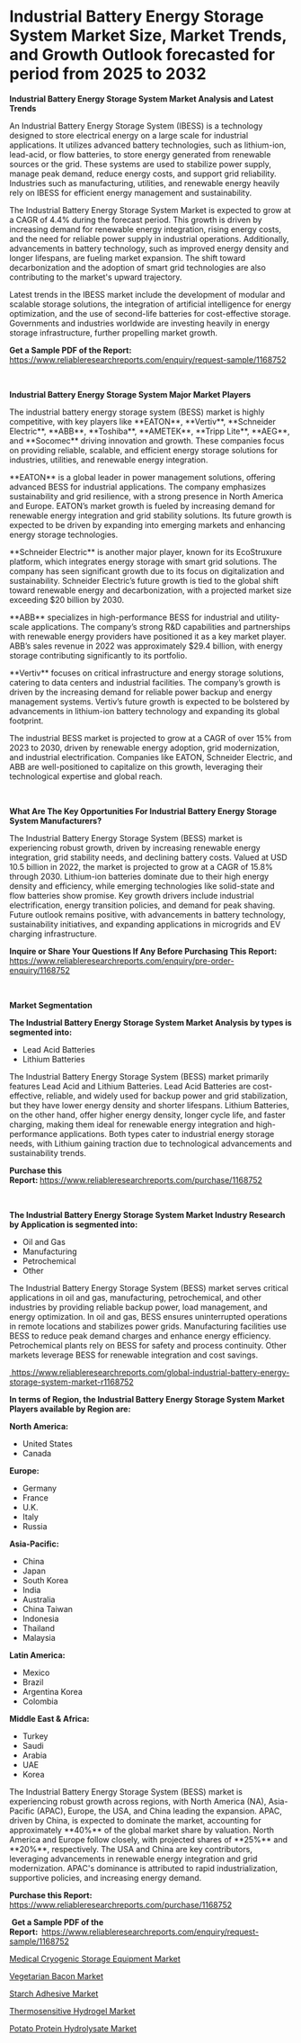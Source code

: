 <p><h1>Industrial Battery Energy Storage System Market Size, Market Trends, and Growth Outlook forecasted for period from 2025 to 2032</h1></p><p><strong>Industrial Battery Energy Storage System Market Analysis and Latest Trends</strong></p>
<p><p>An Industrial Battery Energy Storage System (IBESS) is a technology designed to store electrical energy on a large scale for industrial applications. It utilizes advanced battery technologies, such as lithium-ion, lead-acid, or flow batteries, to store energy generated from renewable sources or the grid. These systems are used to stabilize power supply, manage peak demand, reduce energy costs, and support grid reliability. Industries such as manufacturing, utilities, and renewable energy heavily rely on IBESS for efficient energy management and sustainability.</p><p>The Industrial Battery Energy Storage System Market is expected to grow at a CAGR of 4.4% during the forecast period. This growth is driven by increasing demand for renewable energy integration, rising energy costs, and the need for reliable power supply in industrial operations. Additionally, advancements in battery technology, such as improved energy density and longer lifespans, are fueling market expansion. The shift toward decarbonization and the adoption of smart grid technologies are also contributing to the market's upward trajectory.</p><p>Latest trends in the IBESS market include the development of modular and scalable storage solutions, the integration of artificial intelligence for energy optimization, and the use of second-life batteries for cost-effective storage. Governments and industries worldwide are investing heavily in energy storage infrastructure, further propelling market growth.</p></p>
<p><strong>Get a Sample PDF of the Report:&nbsp;</strong> <a href="https://www.reliableresearchreports.com/enquiry/request-sample/1168752?utm_campaign=12&utm_medium=2&utm_source=Github&utm_content=ia&utm_term=20012025&utm_id=industrial-battery-energy-storage-system">https://www.reliableresearchreports.com/enquiry/request-sample/1168752</a></p>
<p>&nbsp;</p>
<p><strong>Industrial Battery Energy Storage System Major Market Players</strong></p>
<p><p>The industrial battery energy storage system (BESS) market is highly competitive, with key players like **EATON**, **Vertiv**, **Schneider Electric**, **ABB**, **Toshiba**, **AMETEK**, **Tripp Lite**, **AEG**, and **Socomec** driving innovation and growth. These companies focus on providing reliable, scalable, and efficient energy storage solutions for industries, utilities, and renewable energy integration.</p><p>**EATON** is a global leader in power management solutions, offering advanced BESS for industrial applications. The company emphasizes sustainability and grid resilience, with a strong presence in North America and Europe. EATON’s market growth is fueled by increasing demand for renewable energy integration and grid stability solutions. Its future growth is expected to be driven by expanding into emerging markets and enhancing energy storage technologies.</p><p>**Schneider Electric** is another major player, known for its EcoStruxure platform, which integrates energy storage with smart grid solutions. The company has seen significant growth due to its focus on digitalization and sustainability. Schneider Electric’s future growth is tied to the global shift toward renewable energy and decarbonization, with a projected market size exceeding $20 billion by 2030.</p><p>**ABB** specializes in high-performance BESS for industrial and utility-scale applications. The company’s strong R&D capabilities and partnerships with renewable energy providers have positioned it as a key market player. ABB’s sales revenue in 2022 was approximately $29.4 billion, with energy storage contributing significantly to its portfolio.</p><p>**Vertiv** focuses on critical infrastructure and energy storage solutions, catering to data centers and industrial facilities. The company’s growth is driven by the increasing demand for reliable power backup and energy management systems. Vertiv’s future growth is expected to be bolstered by advancements in lithium-ion battery technology and expanding its global footprint.</p><p>The industrial BESS market is projected to grow at a CAGR of over 15% from 2023 to 2030, driven by renewable energy adoption, grid modernization, and industrial electrification. Companies like EATON, Schneider Electric, and ABB are well-positioned to capitalize on this growth, leveraging their technological expertise and global reach.</p></p>
<p>&nbsp;</p>
<p><strong>What Are The Key Opportunities For Industrial Battery Energy Storage System Manufacturers?</strong></p>
<p><p>The Industrial Battery Energy Storage System (BESS) market is experiencing robust growth, driven by increasing renewable energy integration, grid stability needs, and declining battery costs. Valued at USD 10.5 billion in 2022, the market is projected to grow at a CAGR of 15.8% through 2030. Lithium-ion batteries dominate due to their high energy density and efficiency, while emerging technologies like solid-state and flow batteries show promise. Key growth drivers include industrial electrification, energy transition policies, and demand for peak shaving. Future outlook remains positive, with advancements in battery technology, sustainability initiatives, and expanding applications in microgrids and EV charging infrastructure.</p></p>
<p><strong>Inquire or Share Your Questions If Any Before Purchasing This Report:</strong> <a href="https://www.reliableresearchreports.com/enquiry/pre-order-enquiry/1168752?utm_campaign=12&utm_medium=2&utm_source=Github&utm_content=ia&utm_term=20012025&utm_id=industrial-battery-energy-storage-system">https://www.reliableresearchreports.com/enquiry/pre-order-enquiry/1168752</a></p>
<p>&nbsp;</p>
<p><strong>Market Segmentation</strong></p>
<p><strong>The Industrial Battery Energy Storage System Market Analysis by types is segmented into:</strong></p>
<p><ul><li>Lead Acid Batteries</li><li>Lithium Batteries</li></ul></p>
<p><p>The Industrial Battery Energy Storage System (BESS) market primarily features Lead Acid and Lithium Batteries. Lead Acid Batteries are cost-effective, reliable, and widely used for backup power and grid stabilization, but they have lower energy density and shorter lifespans. Lithium Batteries, on the other hand, offer higher energy density, longer cycle life, and faster charging, making them ideal for renewable energy integration and high-performance applications. Both types cater to industrial energy storage needs, with Lithium gaining traction due to technological advancements and sustainability trends.</p></p>
<p><strong>Purchase this Report:&nbsp;</strong><a href="https://www.reliableresearchreports.com/purchase/1168752?utm_campaign=12&utm_medium=2&utm_source=Github&utm_content=ia&utm_term=20012025&utm_id=industrial-battery-energy-storage-system">https://www.reliableresearchreports.com/purchase/1168752</a></p>
<p>&nbsp;</p>
<p><strong>The Industrial Battery Energy Storage System Market Industry Research by Application is segmented into:</strong></p>
<p><ul><li>Oil and Gas</li><li>Manufacturing</li><li>Petrochemical</li><li>Other</li></ul></p>
<p><p>The Industrial Battery Energy Storage System (BESS) market serves critical applications in oil and gas, manufacturing, petrochemical, and other industries by providing reliable backup power, load management, and energy optimization. In oil and gas, BESS ensures uninterrupted operations in remote locations and stabilizes power grids. Manufacturing facilities use BESS to reduce peak demand charges and enhance energy efficiency. Petrochemical plants rely on BESS for safety and process continuity. Other markets leverage BESS for renewable integration and cost savings.</p></p>
<p><a href="https://www.reliableresearchreports.com/global-industrial-battery-energy-storage-system-market-r1168752?utm_campaign=12&utm_medium=2&utm_source=Github&utm_content=ia&utm_term=20012025&utm_id=industrial-battery-energy-storage-system">&nbsp;https://www.reliableresearchreports.com/global-industrial-battery-energy-storage-system-market-r1168752</a></p>
<p><strong>In terms of Region, the Industrial Battery Energy Storage System Market Players available by Region are:</strong></p>
<p>
    <p> <strong> North America: </strong>
        <ul>
            <li>United States</li>
            <li>Canada</li>
        </ul>
        </p> 
    <p> <strong> Europe: </strong>
        <ul>
            <li>Germany</li>
            <li>France</li>
            <li>U.K.</li>
            <li>Italy</li>
            <li>Russia</li>
        </ul>
        </p> 
    <p> <strong> Asia-Pacific: </strong>
        <ul>
            <li>China</li>
            <li>Japan</li>
            <li>South Korea</li>
            <li>India</li>
            <li>Australia</li>
            <li>China Taiwan</li>
            <li>Indonesia</li>
            <li>Thailand</li>
            <li>Malaysia</li>
        </ul>
        </p> 
    <p> <strong> Latin America: </strong>
        <ul>
            <li>Mexico</li>
            <li>Brazil</li>
            <li>Argentina Korea</li>
            <li>Colombia</li>
        </ul>
        </p> 
    <p> <strong> Middle East & Africa: </strong>
        <ul>
            <li>Turkey</li>
            <li>Saudi</li>
            <li>Arabia</li>
            <li>UAE</li>
            <li>Korea</li>
        </ul>
    </p>
    </p>
<p><p>The Industrial Battery Energy Storage System (BESS) market is experiencing robust growth across regions, with North America (NA), Asia-Pacific (APAC), Europe, the USA, and China leading the expansion. APAC, driven by China, is expected to dominate the market, accounting for approximately **40%** of the global market share by valuation. North America and Europe follow closely, with projected shares of **25%** and **20%**, respectively. The USA and China are key contributors, leveraging advancements in renewable energy integration and grid modernization. APAC's dominance is attributed to rapid industrialization, supportive policies, and increasing energy demand.</p></p>
<p><strong>Purchase this Report: </strong><a href="https://www.reliableresearchreports.com/purchase/1168752?utm_campaign=12&utm_medium=2&utm_source=Github&utm_content=ia&utm_term=20012025&utm_id=industrial-battery-energy-storage-system">https://www.reliableresearchreports.com/purchase/1168752</a></p>
<p>&nbsp;<strong>Get a Sample PDF of the Report:&nbsp;&nbsp;</strong><a href="https://www.reliableresearchreports.com/enquiry/request-sample/1168752?utm_campaign=12&utm_medium=2&utm_source=Github&utm_content=ia&utm_term=20012025&utm_id=industrial-battery-energy-storage-system">https://www.reliableresearchreports.com/enquiry/request-sample/1168752</a></p>
<p><strong></strong></p>
<p><p><a href="https://github.com/JakirUddin511/Market-Research-Report-List-1/blob/main/medical-cryogenic-storage-equipment-market.md?utm_campaign=12&utm_medium=2&utm_source=Github&utm_content=ia&utm_term=20012025&utm_id=industrial-battery-energy-storage-system">Medical Cryogenic Storage Equipment Market</a></p><p><a href="https://www.linkedin.com/pulse/vegetarian-bacon-market-report-size-revenue-forecast-projected-ry9wf?utm_campaign=12&utm_medium=2&utm_source=Github&utm_content=ia&utm_term=20012025&utm_id=industrial-battery-energy-storage-system">Vegetarian Bacon Market</a></p><p><a href="https://www.linkedin.com/pulse/comprehensive-analysis-starch-adhesive-market-size-expected-fiajf?utm_campaign=12&utm_medium=2&utm_source=Github&utm_content=ia&utm_term=20012025&utm_id=industrial-battery-energy-storage-system">Starch Adhesive Market</a></p><p><a href="https://www.linkedin.com/pulse/forecast-thermosensitive-hydrogel-market-from-2025-2032-yaibc?utm_campaign=12&utm_medium=2&utm_source=Github&utm_content=ia&utm_term=20012025&utm_id=industrial-battery-energy-storage-system">Thermosensitive Hydrogel Market</a></p><p><a href="https://github.com/GenaGaines34/Market-Research-Report-List-1/blob/main/potato-protein-hydrolysate-market.md?utm_campaign=12&utm_medium=2&utm_source=Github&utm_content=ia&utm_term=20012025&utm_id=industrial-battery-energy-storage-system">Potato Protein Hydrolysate Market</a></p></p>